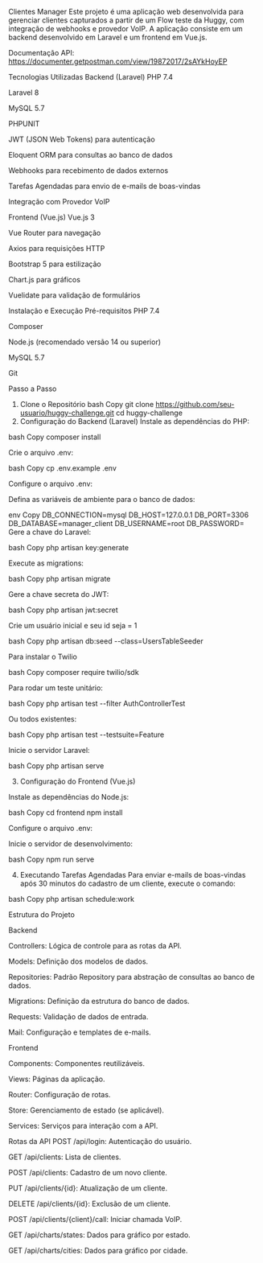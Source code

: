 Clientes Manager
Este projeto é uma aplicação web desenvolvida para gerenciar clientes capturados a partir de um Flow teste da Huggy, com integração de webhooks e provedor VoIP. A aplicação consiste em um backend desenvolvido em Laravel e um frontend em Vue.js.

Documentação API: https://documenter.getpostman.com/view/19872017/2sAYkHoyEP

Tecnologias Utilizadas
Backend (Laravel)
PHP 7.4

Laravel 8

MySQL 5.7

PHPUNIT

JWT (JSON Web Tokens) para autenticação

Eloquent ORM para consultas ao banco de dados

Webhooks para recebimento de dados externos

Tarefas Agendadas para envio de e-mails de boas-vindas

Integração com Provedor VoIP

Frontend (Vue.js)
Vue.js 3

Vue Router para navegação

Axios para requisições HTTP

Bootstrap 5 para estilização

Chart.js para gráficos

Vuelidate para validação de formulários

Instalação e Execução
Pré-requisitos
PHP 7.4

Composer

Node.js (recomendado versão 14 ou superior)

MySQL 5.7

Git

Passo a Passo
1. Clone o Repositório
bash
Copy
git clone https://github.com/seu-usuario/huggy-challenge.git
cd huggy-challenge
2. Configuração do Backend (Laravel)
Instale as dependências do PHP:

bash
Copy
composer install

Crie o arquivo .env:

bash
Copy
cp .env.example .env

Configure o arquivo .env:

Defina as variáveis de ambiente para o banco de dados:

env
Copy
DB_CONNECTION=mysql
DB_HOST=127.0.0.1
DB_PORT=3306
DB_DATABASE=manager_client
DB_USERNAME=root
DB_PASSWORD=
Gere a chave do Laravel:

bash
Copy
php artisan key:generate

Execute as migrations:

bash
Copy
php artisan migrate

Gere a chave secreta do JWT:

bash
Copy
php artisan jwt:secret

Crie um usuário inicial e seu id seja = 1

bash
Copy
php artisan db:seed --class=UsersTableSeeder

Para instalar o Twilio

bash
Copy
composer require twilio/sdk

Para rodar um teste unitário:

bash
Copy
php artisan test --filter AuthControllerTest

Ou todos existentes:

bash
Copy
php artisan test --testsuite=Feature

Inicie o servidor Laravel:

bash
Copy
php artisan serve

3. Configuração do Frontend (Vue.js)

Instale as dependências do Node.js:

bash
Copy
cd frontend
npm install

Configure o arquivo .env:

Inicie o servidor de desenvolvimento:

bash
Copy
npm run serve

4. Executando Tarefas Agendadas
Para enviar e-mails de boas-vindas após 30 minutos do cadastro de um cliente, execute o comando:

bash
Copy
php artisan schedule:work

Estrutura do Projeto

Backend

Controllers: Lógica de controle para as rotas da API.

Models: Definição dos modelos de dados.

Repositories: Padrão Repository para abstração de consultas ao banco de dados.

Migrations: Definição da estrutura do banco de dados.

Requests: Validação de dados de entrada.

Mail: Configuração e templates de e-mails.

Frontend

Components: Componentes reutilizáveis.

Views: Páginas da aplicação.

Router: Configuração de rotas.

Store: Gerenciamento de estado (se aplicável).

Services: Serviços para interação com a API.

Rotas da API
POST /api/login: Autenticação do usuário.

GET /api/clients: Lista de clientes.

POST /api/clients: Cadastro de um novo cliente.

PUT /api/clients/{id}: Atualização de um cliente.

DELETE /api/clients/{id}: Exclusão de um cliente.

POST /api/clients/{client}/call: Iniciar chamada VoIP.

GET /api/charts/states: Dados para gráfico por estado.

GET /api/charts/cities: Dados para gráfico por cidade.

